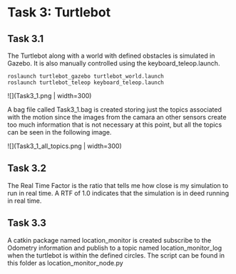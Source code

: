 # Task 3: Turtlebot 

## Task 3.1

The Turtlebot along with a world with defined obstacles is simulated in Gazebo. It is also manually controlled using the keyboard_teleop.launch.

```
roslaunch turtlebot_gazebo turtlebot_world.launch
roslaunch turtlebot_teleop keyboard_teleop.launch
```

![](Task3_1.png | width=300)

A bag file called Task3_1.bag is created storing just the topics associated with the motion since the images from the camara an other sensors create too much information that is not necessary at this point, but all the topics can be seen in the following image.

![](Task3_1_all_topics.png | width=300)
 
## Task 3.2
The Real Time Factor is the ratio that tells me how close is my simulation to run in real time. A RTF of 1.0 indicates that the simulation is in deed running in real time. 

## Task 3.3

A catkin package named location_monitor is created subscribe to the Odometry information and publish to a topic named location_monitor_log when the turtlebot is within the defined circles. The script can be found in this folder as location_monitor_node.py